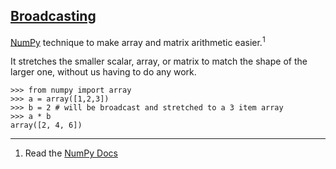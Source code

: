## [Broadcasting](#broadcasting)

[NumPy](#numpy) technique to make array and matrix arithmetic easier.<sup>1</sup>

It stretches the smaller scalar, array, or matrix to match the shape of the larger one, without us having to do any work.

```
>>> from numpy import array
>>> a = array([1,2,3])
>>> b = 2 # will be broadcast and stretched to a 3 item array
>>> a * b
array([2, 4, 6])
```

---
1. Read the [NumPy Docs](https://docs.scipy.org/doc/numpy-1.13.0/user/basics.broadcasting.html)